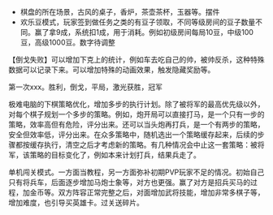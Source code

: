  - 棋盘的所在场景，古风的桌子，香炉，茶壶茶杯，玉器等。摆件
 - 欢乐豆模式，玩家签到做任务之类的有豆子领取，不同等级房间的豆子数量不同。赢了拿9成，系统扣1成，用于消耗。例如初级房间每局10豆，中级100豆，高级1000豆。数字待调整


【倒戈失败】可以增加下克上的统计，例如车去吃自己的帅，被帅反杀，这种特殊数据可以记录下来。可以增加特殊的动画效果，触发隐藏奖励等。

第一次xxx。胜利，倒戈，平局，激光获胜，冠军

极难电脑的下棋策略优化，增加多步的执行计划。除了被将军的最高优先级以外，对每个棋子规划一个多步的策略。例如，炮开局可以直接打马，是一个只有一步的策略，效率高但有危险，评分出来。还可以当头炮再打兵，是一个有两步的策略，安全但效率低，评分出来。在众多策略中，随机选出一个策略缓存起来，后续的步骤都按缓存执行，清空之后才考虑新的策略。有几种情况会中止这一套策略：被将军，该策略的目标变化了，例如本来计划打兵，结果兵走了。

单机闯关模式。一方面当教程，另一方面弥补初期PVP玩家不足的情况。初始自己只有将兵车，后面逐步增加马炮士象等，对方也更强。赢了对方是招兵买马的过程，加金币等。双方阵容正常完整之后，对面增加武将技能，增加非常多棋子等，增加难度，也引导买英雄卡。过关送碎片。
